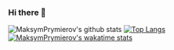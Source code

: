### Hi there 👋

![MaksymPrymierov's github stats](https://github-readme-stats.vercel.app/api?username=MaksymPrymierov&show_icons=true&theme=transparent)
[![Top Langs](https://github-readme-stats.vercel.app/api/top-langs/?username=MaksymPrymierov)](https://github.com/anuraghazra/github-readme-stats)
[![MaksymPrymierov's wakatime stats](https://github-readme-stats.vercel.app/api/wakatime?username=MaksymPrymierov)](https://github.com/MaksymPrymierov/MaksymPrymierov)
